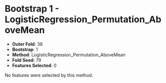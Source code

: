 # Bootstrap 1 - LogisticRegression_Permutation_AboveMean

- **Outer Fold**: 38
- **Bootstrap**: 1
- **Method**: LogisticRegression_Permutation_AboveMean
- **Fold Seed**: 79
- **Features Selected**: 0

No features were selected by this method.

